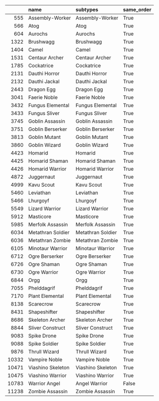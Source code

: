 |       | name              | subtypes          | same_order   |
|------:|:------------------|:------------------|:-------------|
|   555 | Assembly-Worker   | Assembly-Worker   | True         |
|   566 | Atog              | Atog              | True         |
|   604 | Aurochs           | Aurochs           | True         |
|  1322 | Brushwagg         | Brushwagg         | True         |
|  1404 | Camel             | Camel             | True         |
|  1531 | Centaur Archer    | Centaur Archer    | True         |
|  1785 | Cockatrice        | Cockatrice        | True         |
|  2131 | Dauthi Horror     | Dauthi Horror     | True         |
|  2132 | Dauthi Jackal     | Dauthi Jackal     | True         |
|  2443 | Dragon Egg        | Dragon Egg        | True         |
|  3041 | Faerie Noble      | Faerie Noble      | True         |
|  3432 | Fungus Elemental  | Fungus Elemental  | True         |
|  3433 | Fungus Sliver     | Fungus Sliver     | True         |
|  3745 | Goblin Assassin   | Goblin Assassin   | True         |
|  3751 | Goblin Berserker  | Goblin Berserker  | True         |
|  3813 | Goblin Mutant     | Goblin Mutant     | True         |
|  3860 | Goblin Wizard     | Goblin Wizard     | True         |
|  4423 | Homarid           | Homarid           | True         |
|  4425 | Homarid Shaman    | Homarid Shaman    | True         |
|  4426 | Homarid Warrior   | Homarid Warrior   | True         |
|  4872 | Juggernaut        | Juggernaut        | True         |
|  4999 | Kavu Scout        | Kavu Scout        | True         |
|  5460 | Leviathan         | Leviathan         | True         |
|  5466 | Lhurgoyf          | Lhurgoyf          | True         |
|  5549 | Lizard Warrior    | Lizard Warrior    | True         |
|  5912 | Masticore         | Masticore         | True         |
|  5985 | Merfolk Assassin  | Merfolk Assassin  | True         |
|  6034 | Metathran Soldier | Metathran Soldier | True         |
|  6036 | Metathran Zombie  | Metathran Zombie  | True         |
|  6105 | Minotaur Warrior  | Minotaur Warrior  | True         |
|  6712 | Ogre Berserker    | Ogre Berserker    | True         |
|  6726 | Ogre Shaman       | Ogre Shaman       | True         |
|  6730 | Ogre Warrior      | Ogre Warrior      | True         |
|  6844 | Orgg              | Orgg              | True         |
|  7055 | Phelddagrif       | Phelddagrif       | True         |
|  7170 | Plant Elemental   | Plant Elemental   | True         |
|  8138 | Scarecrow         | Scarecrow         | True         |
|  8431 | Shapeshifter      | Shapeshifter      | True         |
|  8686 | Skeleton Archer   | Skeleton Archer   | True         |
|  8844 | Sliver Construct  | Sliver Construct  | True         |
|  9083 | Spike Drone       | Spike Drone       | True         |
|  9088 | Spike Soldier     | Spike Soldier     | True         |
|  9876 | Thrull Wizard     | Thrull Wizard     | True         |
| 10332 | Vampire Noble     | Vampire Noble     | True         |
| 10471 | Viashino Skeleton | Viashino Skeleton | True         |
| 10475 | Viashino Warrior  | Viashino Warrior  | True         |
| 10783 | Warrior Angel     | Angel Warrior     | False        |
| 11238 | Zombie Assassin   | Zombie Assassin   | True         |